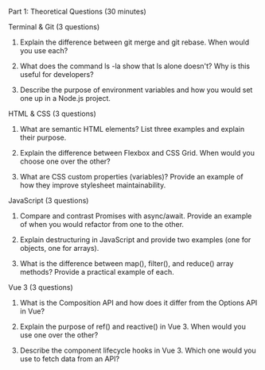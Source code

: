 Part 1: Theoretical Questions (30 minutes)

Terminal & Git (3 questions)
1. Explain the difference between git merge and git rebase. When would you use
each?

2. What does the command ls -la show that ls alone doesn't? Why is this useful for
developers?

3. Describe the purpose of environment variables and how you would set one up in a
Node.js project.

HTML & CSS (3 questions)
1. What are semantic HTML elements? List three examples and explain their purpose.

2. Explain the difference between Flexbox and CSS Grid. When would you choose one
over the other?

3. What are CSS custom properties (variables)? Provide an example of how they improve
stylesheet maintainability.

JavaScript (3 questions)
1. Compare and contrast Promises with async/await. Provide an example of when you
would refactor from one to the other.

2. Explain destructuring in JavaScript and provide two examples (one for objects, one for
arrays).

3. What is the difference between map(), filter(), and reduce() array methods?
Provide a practical example of each.

Vue 3 (3 questions)
1. What is the Composition API and how does it differ from the Options API in Vue?

2. Explain the purpose of ref() and reactive() in Vue 3. When would you use one
over the other?

3. Describe the component lifecycle hooks in Vue 3. Which one would you use to fetch data
from an API?